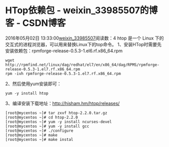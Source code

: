 # HTop依赖包 - weixin_33985507的博客 - CSDN博客
2016年05月02日 13:33:00[weixin_33985507](https://me.csdn.net/weixin_33985507)阅读数：4
htop 是一个 Linux 下的交互式的进程浏览器，可以用来替换Linux下的top命令。
1、安装HTop时需要先安装依赖包：rpmforge-release-0.5.3-1.el6.rf.x86_64.rpm
```
wget http://rpmfind.net/linux/dag/redhat/el7/en/x86_64/dag/RPMS/rpmforge-release-0.5.3-1.el7.rf.x86_64.rpm
rpm -ivh rpmforge-release-0.5.3-1.el7.rf.x86_64.rpm
```
2、然后使用yum安装即可：
```
yum -y install htop
```
3、编译安装下载地址：http://hisham.hm/htop/releases/
```
[root@mycentos ~]# tar zxvf htop-2.2.0.tar.gz
[root@mycentos ~]# cd htop-2.2.0
[root@mycentos ~]# yum -y install ncurses-devel
[root@mycentos ~]# yum -y install gcc
[root@mycentos ~]# ./configure
[root@mycentos ~]# make
[root@mycentos ~]# make instal
```
